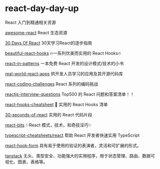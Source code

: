 # react-day-day-up
React 入门到精通相关资源

[awesome-react](https://github.com/enaqx/awesome-react) 
React 生态资源

[30 Days Of React](https://github.com/Asabeneh/30-Days-Of-React) 
30天学习React的逐步指南

[beautiful-react-hooks](https://github.com/antonioru/beautiful-react-hooks)
🔥一系列优美而实用的 React Hooks🔥

[react-in-patterns](https://github.com/krasimir/react-in-patterns)
一本免费 React 开发的设计模式/技术的小书

[real-world-react-apps](https://github.com/jeromedalbert/real-world-react-apps)
供开发人员学习的应用及其开源代码库

[react-coding-challenges](https://github.com/alexgurr/react-coding-challenges)
React 系列的编码挑战

[reactjs-interview-questions](https://github.com/sudheerj/reactjs-interview-questions)
Top500 的 React 问题和答案清单！！

[react-hooks-cheatsheet](https://github.com/ohansemmanuel/react-hooks-cheatsheet)
🦖 实用的 React Hooks 清单

[30-seconds-of-react](https://github.com/30-seconds/30-seconds-of-react)
实用的 React 代码片段

[react-bits](https://github.com/vasanthk/react-bits)
✨React 模式，技术，和奇技淫巧✨

[typescript-cheatsheets/react](https://github.com/typescript-cheatsheets/react)
帮助 React 开发者快速实用 TypeScript

[react-hook-form](https://react-hook-form.com/)
具有易于使用的验证的表演者，灵活和可扩展的形式。

[tanstack](https://tanstack.com/)
无头、类型安全、功能强大的实用程序，用于状态管理、路由、数据可视化、图表、表格等。

